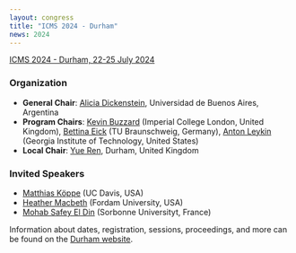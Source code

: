 ```yaml
---
layout: congress
title: "ICMS 2024 - Durham"
news: 2024
---
```

[ICMS 2024 - Durham, 22-25 July 2024](https://maths.dur.ac.uk/icms2024)

### Organization
* **General Chair**: [Alicia Dickenstein](https://mate.dm.uba.ar/~alidick), Universidad de Buenos Aires, Argentina
* **Program Chairs**: [Kevin Buzzard](https://www.imperial.ac.uk/people/k.buzzard) (Imperial College London, United Kingdom), [Bettina Eick](http://www.iaa.tu-bs.de/beick) (TU Braunschweig, Germany), [Anton Leykin](https://antonleykin.math.gatech.edu) (Georgia Institute of Technology, United States)
* **Local Chair**: [Yue Ren](https://www.yueren.de), Durham, United Kingdom

### Invited Speakers
* [Matthias Köppe](https://www.math.ucdavis.edu/~mkoeppe/) (UC Davis, USA)
* [Heather Macbeth](https://faculty.fordham.edu/hmacbeth1/) (Fordam University, USA)
* [Mohab Safey El Din](https://www-polsys.lip6.fr/~safey/) (Sorbonne Universityt, France)

Information about dates, registration, sessions, proceedings, and more can be found on the [Durham website](https://maths.dur.ac.uk/icms2024/ICMS2024.html).

